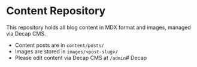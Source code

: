 # Content Repository

This repository holds all blog content in MDX format and images, managed via Decap CMS.

- Content posts are in `content/posts/`
- Images are stored in `images/<post-slug>/`
- Please edit content via Decap CMS at `/admin`# Decap
